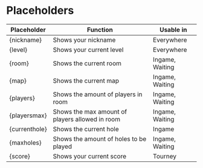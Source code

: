 # Placeholders
|Placeholder|Function|Usable in|
|--|--|--|
|{nickname}|Shows your nickname|Everywhere|
|{level}|Shows your current level|Everywhere|
|{room}|Shows the current room|Ingame, Waiting|
|{map}|Shows the current map|Ingame, Waiting|
|{players}|Shows the amount of players in room|Ingame, Waiting|
|{playersmax}|Shows the max amount of players allowed in room|Ingame, Waiting|
|{currenthole}|Shows the current hole|Ingame|
|{maxholes}|Shows the amount of holes to be played|Ingame, Waiting|
|{score}|Shows your current score|Tourney|